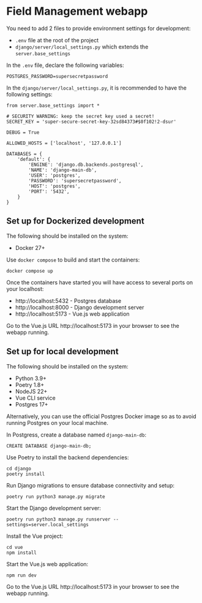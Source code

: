 # Field Management webapp

You need to add 2 files to provide environment settings for development:
- `.env` file at the root of the project
- `django/server/local_settings.py` which extends the `server.base_settings`

In the `.env` file, declare the following variables:
```
POSTGRES_PASSWORD=supersecretpassword
```

In the `django/server/local_settings.py`, it is recommended to have the following settings:
```
from server.base_settings import *

# SECURITY WARNING: keep the secret key used a secret!
SECRET_KEY = 'super-secure-secret-key-32sd84373#$0f102!2-dsur'

DEBUG = True

ALLOWED_HOSTS = ['localhost', '127.0.0.1']

DATABASES = {
    'default': {
        'ENGINE': 'django.db.backends.postgresql',
        'NAME': 'django-main-db',
        'USER': 'postgres',
        'PASSWORD': 'supersecretpassword',
        'HOST': 'postgres',
        'PORT': '5432',
    }
}
```

## Set up for Dockerized development

The following should be installed on the system:
- Docker 27+

Use `docker compose` to build and start the containers:
```
docker compose up
```

Once the containers have started you will have access to several ports on your localhost:
* http://localhost:5432 - Postgres database
* http://localhost:8000 - Django development server
* http://localhost:5173 - Vue.js web application

Go to the Vue.js URL http://localhost:5173 in your browser to see the webapp running.


## Set up for local development

The following should be installed on the system:
- Python 3.9+
- Poetry 1.8+
- NodeJS 22+
- Vue CLI service
- Postgres 17+

Alternatively, you can use the official Postgres Docker image
so as to avoid running Postgres on your local machine.

In Postgress, create a database named `django-main-db`:
```
CREATE DATABASE django-main-db;
```

Use Poetry to install the backend dependencies:
```
cd django
poetry install
```

Run Django migrations to ensure database connectivity and setup:
```
poetry run python3 manage.py migrate
```

Start the Django development server:
```
poetry run python3 manage.py runserver --settings=server.local_settings
```

Install the Vue project:
```
cd vue
npm install
```

Start the Vue.js web application:
```
npm run dev
```

Go to the Vue.js URL http://localhost:5173 in your browser to see the webapp running.